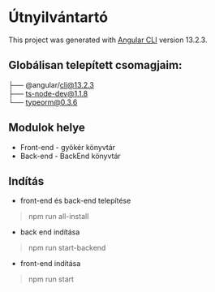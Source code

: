 # Útnyilvántartó

This project was generated with [Angular CLI](https://github.com/angular/angular-cli) version 13.2.3.

## Globálisan telepített csomagjaim:
├── @angular/cli@13.2.3  
├── ts-node-dev@1.1.8  
└── typeorm@0.3.6  

## Modulok helye
- Front-end - gyökér könyvtár  
- Back-end - BackEnd könyvtár  

## Indítás
- front-end és back-end telepítése  
> npm run all-install  
- back end indítása  
> npm run start-backend  
- front-end indítása  
> npm run start  